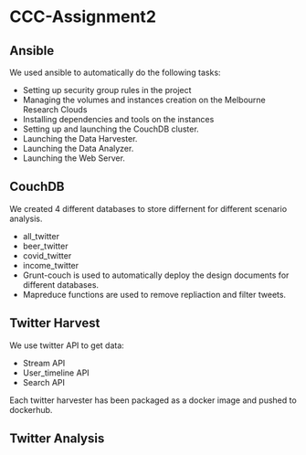 # CCC-Assignment2
## Ansible
We used ansible to automatically do the following tasks:
  - Setting up security group rules in the project
  - Managing the volumes and instances creation on the Melbourne Research Clouds
  - Installing dependencies and tools on the instances
  - Setting up and launching the CouchDB cluster.
  - Launching the Data Harvester.
  - Launching the Data Analyzer.
  - Launching the Web Server.

## CouchDB
We created 4 different databases to store differnent for different scenario analysis.
  - all_twitter
  - beer_twitter
  - covid_twitter
  - income_twitter 
 - Grunt-couch is used to automatically deploy the design documents for different databases.
 - Mapreduce functions are used to remove repliaction and filter tweets.

## Twitter Harvest
We use twitter API to get data:
  - Stream API
  - User_timeline API
  - Search API

Each twitter harvester has been packaged as a docker image and pushed to dockerhub. 

## Twitter Analysis
